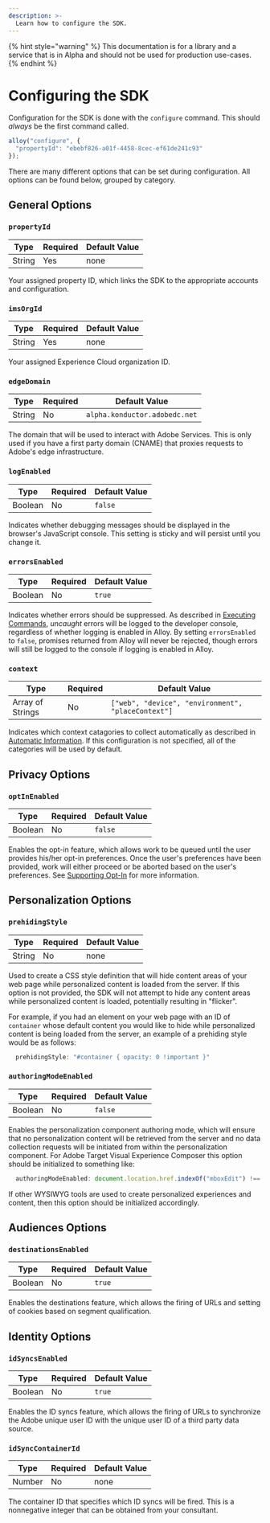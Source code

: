 ```yaml
---
description: >-
  Learn how to configure the SDK.
---
```


{% hint style="warning" %}
This documentation is for a library and a service that is in Alpha and should not be used for production use-cases. 
{% endhint %}

# Configuring the SDK

Configuration for the SDK is done with the `configure` command. This should _always_ be the first command called.

```javascript
alloy("configure", {
  "propertyId": "ebebf826-a01f-4458-8cec-ef61de241c93"
});
```

There are many different options that can be set during configuration. All options can be found below, grouped by category.

## General Options

### `propertyId`

| **Type** | **Required** | **Default Value** |
| -- | -- | -- |
| String | Yes | none |

Your assigned property ID, which links the SDK to the appropriate accounts and configuration.

### `imsOrgId`

| **Type** | **Required** | **Default Value** |
| -- | -- | -- |
| String | Yes | none |

Your assigned Experience Cloud organization ID.

### `edgeDomain`

| **Type** | **Required** | **Default Value** |
| -- | -- | -- |
| String | No | `alpha.konductor.adobedc.net` |

The domain that will be used to interact with Adobe Services. This is only used if you have a first party domain (CNAME) that proxies requests to Adobe's edge infrastructure.

### `logEnabled`

| **Type** | **Required** | **Default Value** |
| -- | -- | -- |
| Boolean | No | `false` |

Indicates whether debugging messages should be displayed in the browser's JavaScript console. This setting is sticky and will persist until you change it. 

### `errorsEnabled`

| **Type** | **Required** | **Default Value** |
| -- | -- | -- |
| Boolean | No | `true` |

Indicates whether errors should be suppressed. As described in [Executing Commands](executing-commands.md), _uncaught_ errors will be logged to the developer console, regardless of whether logging is enabled in Alloy. By setting `errorsEnabled` to `false`, promises returned from Alloy will never be rejected, though errors will still be logged to the console if logging is enabled in Alloy. 

### `context`

| **Type** | **Required** | **Default Value** |
| -- | -- | -- |
| Array of Strings | No | `["web", "device", "environment", "placeContext"]` |

Indicates which context catagories to collect automatically as described in [Automatic Information](reference/automatic-information.md).  If this configuration is not specified, all of the categories will be used by default.

## Privacy Options

### `optInEnabled`

| **Type** | **Required** | **Default Value** |
| -- | -- | -- |
| Boolean | No | `false` |
 
Enables the opt-in feature, which allows work to be queued until the user provides his/her opt-in preferences. Once the user's preferences have been provided, work will either proceed or be aborted based on the user's preferences. See [Supporting Opt-In](supporting-opt-in.md) for more information.

## Personalization Options

### `prehidingStyle`

| **Type** | **Required** | **Default Value** |
| -- | -- | -- |
| String | No | none |
 
Used to create a CSS style definition that will hide content areas of your web page while personalized content is loaded from the server. If this option is not provided, the SDK will not attempt to hide any content areas while personalized content is loaded, potentially resulting in "flicker".

For example, if you had an element on your web page with an ID of `container` whose default content you would like to hide while personalized content is being loaded from the server, an example of a prehiding style would be as follows:

```javascript
  prehidingStyle: "#container { opacity: 0 !important }"
```


### `authoringModeEnabled`

| **Type** | **Required** | **Default Value** |
| -- | -- | -- |
| Boolean | No | `false` |
 
Enables the personalization component authoring mode, which will ensure that no personalization content will be retrieved from the server and no data collection requests will be initiated from within the personalization component.
For Adobe Target Visual Experience Composer this option should be initialized to something like:
```javascript
  authoringModeEnabled: document.location.href.indexOf("mboxEdit") !== -1
```
If other WYSIWYG tools are used to create personalized experiences and content, then this option should be initialized accordingly.

## Audiences Options

### `destinationsEnabled`

| **Type** | **Required** | **Default Value** |
| -- | -- | -- |
| Boolean | No | `true` |
 
Enables the destinations feature, which allows the firing of URLs and setting of cookies based on segment qualification.

## Identity Options

### `idSyncsEnabled`

| **Type** | **Required** | **Default Value** |
| -- | -- | -- |
| Boolean | No | `true` |
 
Enables the ID syncs feature, which allows the firing of URLs to synchronize the Adobe unique user ID with the unique user ID of a third party data source.

### `idSyncContainerId`

| **Type** | **Required** | **Default Value** |
| -- | -- | -- |
| Number | No | none |
 
The container ID that specifies which ID syncs will be fired. This is a nonnegative integer that can be obtained from your consultant.